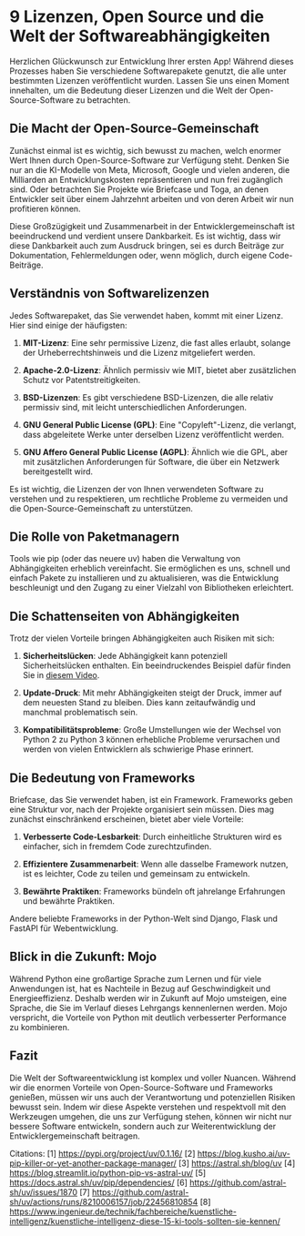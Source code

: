 # 9 Lizenzen, Open Source und die Welt der Softwareabhängigkeiten

Herzlichen Glückwunsch zur Entwicklung Ihrer ersten App! Während dieses Prozesses haben Sie verschiedene Softwarepakete genutzt, die alle unter bestimmten Lizenzen veröffentlicht wurden. Lassen Sie uns einen Moment innehalten, um die Bedeutung dieser Lizenzen und die Welt der Open-Source-Software zu betrachten.

## Die Macht der Open-Source-Gemeinschaft

Zunächst einmal ist es wichtig, sich bewusst zu machen, welch enormer Wert Ihnen durch Open-Source-Software zur Verfügung steht. Denken Sie nur an die KI-Modelle von Meta, Microsoft, Google und vielen anderen, die Milliarden an Entwicklungskosten repräsentieren und nun frei zugänglich sind. Oder betrachten Sie Projekte wie Briefcase und Toga, an denen Entwickler seit über einem Jahrzehnt arbeiten und von deren Arbeit wir nun profitieren können.

Diese Großzügigkeit und Zusammenarbeit in der Entwicklergemeinschaft ist beeindruckend und verdient unsere Dankbarkeit. Es ist wichtig, dass wir diese Dankbarkeit auch zum Ausdruck bringen, sei es durch Beiträge zur Dokumentation, Fehlermeldungen oder, wenn möglich, durch eigene Code-Beiträge.

## Verständnis von Softwarelizenzen

Jedes Softwarepaket, das Sie verwendet haben, kommt mit einer Lizenz. Hier sind einige der häufigsten:

1. **MIT-Lizenz**: Eine sehr permissive Lizenz, die fast alles erlaubt, solange der Urheberrechtshinweis und die Lizenz mitgeliefert werden.

2. **Apache-2.0-Lizenz**: Ähnlich permissiv wie MIT, bietet aber zusätzlichen Schutz vor Patentstreitigkeiten.

3. **BSD-Lizenzen**: Es gibt verschiedene BSD-Lizenzen, die alle relativ permissiv sind, mit leicht unterschiedlichen Anforderungen.

4. **GNU General Public License (GPL)**: Eine "Copyleft"-Lizenz, die verlangt, dass abgeleitete Werke unter derselben Lizenz veröffentlicht werden.

5. **GNU Affero General Public License (AGPL)**: Ähnlich wie die GPL, aber mit zusätzlichen Anforderungen für Software, die über ein Netzwerk bereitgestellt wird.

Es ist wichtig, die Lizenzen der von Ihnen verwendeten Software zu verstehen und zu respektieren, um rechtliche Probleme zu vermeiden und die Open-Source-Gemeinschaft zu unterstützen.

## Die Rolle von Paketmanagern

Tools wie pip (oder das neuere uv) haben die Verwaltung von Abhängigkeiten erheblich vereinfacht. Sie ermöglichen es uns, schnell und einfach Pakete zu installieren und zu aktualisieren, was die Entwicklung beschleunigt und den Zugang zu einer Vielzahl von Bibliotheken erleichtert.

## Die Schattenseiten von Abhängigkeiten

Trotz der vielen Vorteile bringen Abhängigkeiten auch Risiken mit sich:

1. **Sicherheitslücken**: Jede Abhängigkeit kann potenziell Sicherheitslücken enthalten. Ein beeindruckendes Beispiel dafür finden Sie in [diesem Video](https://www.youtube.com/watch?v=yewkv8pTAu0).

2. **Update-Druck**: Mit mehr Abhängigkeiten steigt der Druck, immer auf dem neuesten Stand zu bleiben. Dies kann zeitaufwändig und manchmal problematisch sein.

3. **Kompatibilitätsprobleme**: Große Umstellungen wie der Wechsel von Python 2 zu Python 3 können erhebliche Probleme verursachen und werden von vielen Entwicklern als schwierige Phase erinnert.

## Die Bedeutung von Frameworks

Briefcase, das Sie verwendet haben, ist ein Framework. Frameworks geben eine Struktur vor, nach der Projekte organisiert sein müssen. Dies mag zunächst einschränkend erscheinen, bietet aber viele Vorteile:

1. **Verbesserte Code-Lesbarkeit**: Durch einheitliche Strukturen wird es einfacher, sich in fremdem Code zurechtzufinden.

2. **Effizientere Zusammenarbeit**: Wenn alle dasselbe Framework nutzen, ist es leichter, Code zu teilen und gemeinsam zu entwickeln.

3. **Bewährte Praktiken**: Frameworks bündeln oft jahrelange Erfahrungen und bewährte Praktiken.

Andere beliebte Frameworks in der Python-Welt sind Django, Flask und FastAPI für Webentwicklung.

## Blick in die Zukunft: Mojo

Während Python eine großartige Sprache zum Lernen und für viele Anwendungen ist, hat es Nachteile in Bezug auf Geschwindigkeit und Energieeffizienz. Deshalb werden wir in Zukunft auf Mojo umsteigen, eine Sprache, die Sie im Verlauf dieses Lehrgangs kennenlernen werden. Mojo verspricht, die Vorteile von Python mit deutlich verbesserter Performance zu kombinieren.

## Fazit

Die Welt der Softwareentwicklung ist komplex und voller Nuancen. Während wir die enormen Vorteile von Open-Source-Software und Frameworks genießen, müssen wir uns auch der Verantwortung und potenziellen Risiken bewusst sein. Indem wir diese Aspekte verstehen und respektvoll mit den Werkzeugen umgehen, die uns zur Verfügung stehen, können wir nicht nur bessere Software entwickeln, sondern auch zur Weiterentwicklung der Entwicklergemeinschaft beitragen.

Citations:
[1] <https://pypi.org/project/uv/0.1.16/>
[2] <https://blog.kusho.ai/uv-pip-killer-or-yet-another-package-manager/>
[3] <https://astral.sh/blog/uv>
[4] <https://blog.streamlit.io/python-pip-vs-astral-uv/>
[5] <https://docs.astral.sh/uv/pip/dependencies/>
[6] <https://github.com/astral-sh/uv/issues/1870>
[7] <https://github.com/astral-sh/uv/actions/runs/8210006157/job/22456810854>
[8] <https://www.ingenieur.de/technik/fachbereiche/kuenstliche-intelligenz/kuenstliche-intelligenz-diese-15-ki-tools-sollten-sie-kennen/>
